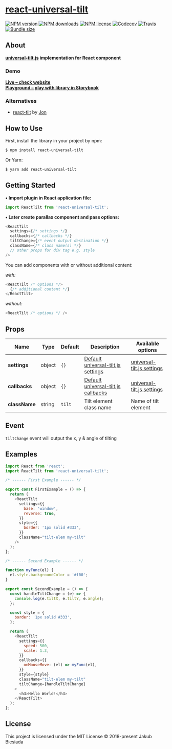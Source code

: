 # [react-universal-tilt](https://github.com/universal-tilt-js/react-universal-tilt)

[![NPM version](https://img.shields.io/npm/v/react-universal-tilt?style=flat-square)](https://www.npmjs.com/package/react-universal-tilt)
[![NPM downloads](https://img.shields.io/npm/dm/react-universal-tilt?style=flat-square)](https://www.npmjs.com/package/react-universal-tilt)
[![NPM license](https://img.shields.io/npm/l/react-universal-tilt?style=flat-square)](https://www.npmjs.com/package/react-universal-tilt)
[![Codecov](https://img.shields.io/codecov/c/github/universal-tilt-js/react-universal-tilt?style=flat-square)](https://codecov.io/gh/universal-tilt-js/react-universal-tilt)
[![Travis](https://img.shields.io/travis/universal-tilt-js/react-universal-tilt/master?style=flat-square)](https://travis-ci.org/universal-tilt-js/react-universal-tilt)
[![Bundle size](https://img.shields.io/bundlephobia/min/react-universal-tilt?style=flat-square)](https://bundlephobia.com/result?p=react-universal-tilt)


## About

**[universal-tilt.js](https://www.npmjs.com/package/universal-tilt.js) implementation for React component**

### Demo

**[Live – check website](https://universal-tilt-js.github.io/universal-tilt.js/)**<br>
**[Playground – play with library in Storybook](https://universal-tilt-js.github.io/react-universal-tilt/)**

### Alternatives

- [react-tilt](https://github.com/jonathandion/react-tilt) by [Jon](https://github.com/jonathandion)

## How to Use

First, install the library in your project by npm:

```sh
$ npm install react-universal-tilt
```

Or Yarn:

```sh
$ yarn add react-universal-tilt
```

## Getting Started

**• Import plugin in React application file:**

```js
import ReactTilt from 'react-universal-tilt';
```

**• Later create parallax component and pass options:**

```js
<ReactTilt
  settings={/* settings */}
  callbacks={/* callbacks */}
  tiltChange={/* event output destination */}
  className={/* class name(s) */}
  // other props for div tag e.g. style
/>
```

You can add components with or without additional content:

_with:_

```js
<ReactTilt /* options */>
  {/* additional content */}
</ReactTilt>
```

_without:_

```js
<ReactTilt /* options */ />
```

## Props

| Name          | Type   | Default | Description                                                                                             | Available options                                                                              |
| ------------- | ------ | ------- | ------------------------------------------------------------------------------------------------------- | ---------------------------------------------------------------------------------------------- |
| **settings**  | object | `{}`    | [Default universal-tilt.js settings](https://github.com/universal-tilt-js/universal-tilt.js#settings)   | [universal-tilt.js settings](https://github.com/universal-tilt-js/universal-tilt.js#settings)  |
| **callbacks** | object | `{}`    | [Default universal-tilt.js callbacks](https://github.com/universal-tilt-js/universal-tilt.js#callbacks) | [universal-tilt.js settings](https://github.com/universal-tilt-js/universal-tilt.js#callbacks) |
| **className** | string | `tilt`  | Tilt element class name                                                                                 | Name of tilt element                                                                           |

## Event

`tiltChange` event will output the x, y & angle of tilting

## Examples

```js
import React from 'react';
import ReactTilt from 'react-universal-tilt';

/* ------ First Example ------ */

export const FirstExample = () => {
  return (
    <ReactTilt
      settings={{
        base: 'window',
        reverse: true,
      }}
      style={{
        border: '1px solid #333',
      }}
      className="tilt-elem my-tilt"
    />
  );
};

/* ------ Second Example ------ */

function myFunc(el) {
  el.style.backgroundColor = '#f00';
}

export const SecondExample = () => {
  const handleTiltChange = (e) => {
    console.log(e.tiltX, e.tiltY, e.angle);
  };

  const style = {
    border: '1px solid #333',
  };

  return (
    <ReactTilt
      settings={{
        speed: 500,
        scale: 1.3,
      }}
      callbacks={{
        onMouseMove: (el) => myFunc(el),
      }}
      style={style}
      className="tilt-elem my-tilt"
      tiltChange={handleTiltChange}
    >
      <h3>Hello World!</h3>
    </ReactTilt>
  );
};
```

## License

This project is licensed under the MIT License © 2018-present Jakub Biesiada
